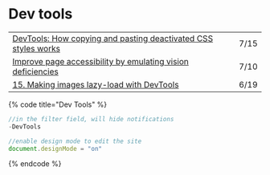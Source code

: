 # Dev tools

|  |  |
| :--- | :--- |
| [DevTools: How copying and pasting deactivated CSS styles works](https://umaar.com/dev-tips/232-copy-paste-deactivated-styles/) | 7/15 |
| [Improve page accessibility by emulating vision deficiencies](https://umaar.com/dev-tips/231-emulate-vision-deficiencies/) | 7/10 |
| [15. Making images lazy-load with DevTools](https://moderndevtools.com/lessons/15) | 6/19 |

{% code title="Dev Tools" %}
```javascript
//in the filter field, will hide notifications
-DevTools

//enable design mode to edit the site
document.designMode = "on"

```
{% endcode %}

